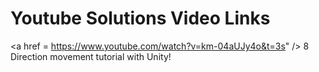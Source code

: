 # Youtube Solutions Video Links
<a href = https://www.youtube.com/watch?v=km-04aUJy4o&t=3s" /> 8 Direction movement tutorial with Unity!
